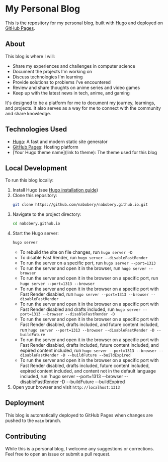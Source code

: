 # My Personal Blog

This is the repository for my personal blog, built with [Hugo](https://gohugo.io/) and deployed on [GitHub Pages](https://pages.github.com/).

## About

This blog is where I will:

- Share my experiences and challenges in computer science
- Document the projects I'm working on
- Discuss technologies I'm learning
- Provide solutions to problems I've encountered
- Review and share thoughts on anime series and video games
- Keep up with the latest news in tech, anime, and gaming 

It's designed to be a platform for me to document my journey, learnings, and projects. It also serves as a way for me to connect with the community and share knowledge.

## Technologies Used

- [Hugo](https://gohugo.io/): A fast and modern static site generator
- [GitHub Pages](https://pages.github.com/): Hosting platform
- [Your Hugo theme name](link to theme): The theme used for this blog

## Local Development

To run this blog locally:

1. Install Hugo (see [Hugo installation guide](https://gohugo.io/getting-started/installing/))
2. Clone this repository:
    ```bash
    git clone https://github.com/nabobery/nabobery.github.io.git
    ```
3. Navigate to the project directory:
    ```bash
    cd nabobery.github.io
    ```
4. Start the Hugo server:
    ```bash
    hugo server
    ```
    - To rebuild the site on file changes, run `hugo server -D`
    - To disable Fast Render, run `hugo server --disableFastRender`
    - To run the server on a specific port, run `hugo server --port=1313`
    - To run the server and open it in the browser, run `hugo server --browser`
    - To run the server and open it in the browser on a specific port, run `hugo server --port=1313 --browser`
    - To run the server and open it in the browser on a specific port with Fast Render disabled, run `hugo server --port=1313 --browser --disableFastRender`
    - To run the server and open it in the browser on a specific port with Fast Render disabled and drafts included, run `hugo server --port=1313 --browser --disableFastRender -D`
    - To run the server and open it in the browser on a specific port with Fast Render disabled, drafts included, and future content included, run `hugo server --port=1313 --browser --disableFastRender -D --buildFuture`
    - To run the server and open it in the browser on a specific port with Fast Render disabled, drafts included, future content included, and expired content included, run `hugo server --port=1313 --browser --disableFastRender -D --buildFuture --buildExpired`
    - To run the server and open it in the browser on a specific port with Fast Render disabled, drafts included, future content included, expired content included, and content not in the default language included, run `hugo server --port=1313 --browser --disableFastRender -D --buildFuture --buildExpired
5. Open your browser and visit `http://localhost:1313`

## Deployment

This blog is automatically deployed to GitHub Pages when changes are pushed to the `main` branch.

## Contributing

While this is a personal blog, I welcome any suggestions or corrections. Feel free to open an issue or submit a pull request.